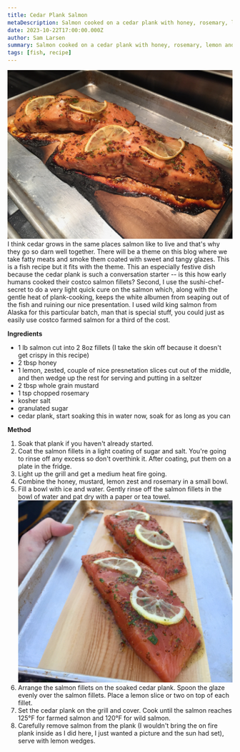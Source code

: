 ```yaml
---
title: Cedar Plank Salmon
metaDescription: Salmon cooked on a cedar plank with honey, rosemary, lemon and whole grain mustard.
date: 2023-10-22T17:00:00.000Z
author: Sam Larsen
summary: Salmon cooked on a cedar plank with honey, rosemary, lemon and whole grain mustard.
tags: [fish, recipe]
---
```

![cooked salmon on cedar plank](/static/img/cooked.jpeg)
I think cedar grows in the same places salmon like to live and that's why they go so darn well together. There will be a theme on this blog where we take fatty meats and smoke them coated with sweet and tangy glazes. This is a fish recipe but it fits with the theme. This an especially festive dish because the cedar plank is such a conversation starter -- is this how early humans cooked their costco salmon fillets? Second, I use the sushi-chef-secret to do a very light quick cure on the salmon which, along with the gentle heat of plank-cooking, keeps the white albumen from seaping out of the fish and ruining our nice presentation. I used wild king salmon from Alaska for this particular batch, man that is special stuff, you could just as easily use costco farmed salmon for a third of the cost.

**Ingredients**
- 1 lb salmon cut into 2 8oz fillets (I take the skin off because it doesn't get crispy in this recipe)
- 2 tbsp honey
- 1 lemon, zested, couple of nice presnetation slices cut out of the middle, and then wedge up the rest for serving and putting in a seltzer
- 2 tbsp whole grain mustard
- 1 tsp chopped rosemary
- kosher salt
- granulated sugar
- cedar plank, start soaking this in water now, soak for as long as you can

**Method**
1. Soak that plank if you haven't already started.
2. Coat the salmon fillets in a light coating of sugar and salt. You're going to rinse off any excess so don't overthink it. After coating, put them on a plate in the fridge.
3. Light up the grill and get a medium heat fire going.
4. Combine the honey, mustard, lemon zest and rosemary in a small bowl.
5. Fill a bowl with ice and water. Gently rinse off the salmon fillets in the bowl of water and pat dry with a paper or tea towel. 
![raw salmon on cedar plank](/static/img/raw.jpeg#salmonpic)
6. Arrange the salmon fillets on the soaked cedar plank. Spoon the glaze evenly over the salmon fillets. Place a lemon slice or two on top of each fillet. 
7. Set the cedar plank on the grill and cover. Cook until the salmon reaches 125°F for farmed salmon and 120°F for wild salmon.
8. Carefully remove salmon from the plank (I wouldn't bring the on fire plank inside as I did here, I just wanted a picture and the sun had set), serve with lemon wedges.